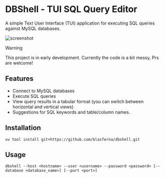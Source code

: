 # DBShell - TUI SQL Query Editor

A simple Text User Interface (TUI) application for executing SQL queries against MySQL databases.

![screenshot](https://github.com/user-attachments/assets/0d57cde4-4264-45f4-b179-1727d4e2638d)

> [!WARNING]
> This project is in early development. Currently the code is a bit messy, Prs are welcome!

## Features
* Connect to MySQL databases
* Execute SQL queries
* View query results in a tabular format (you can switch between horizontal and vertical views)
* Suggestions for SQL keywords and table/column names.

## Installation

```
uv tool install git+https://github.com/blasferna/dbshell.git
```

## Usage

```
dbshell --host <hostname> --user <username> --password <password> [--database <database_name>] [--port <port>]
``` 

